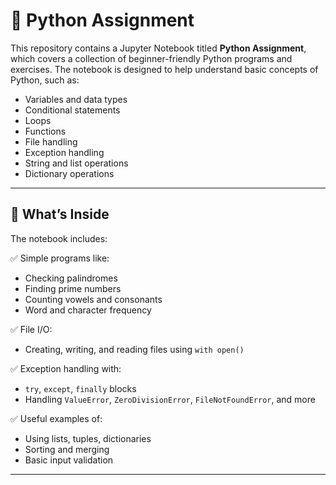 
# 🐍 Python Assignment

This repository contains a Jupyter Notebook titled **Python Assignment**, which covers a collection of beginner-friendly Python programs and exercises. The notebook is designed to help understand basic concepts of Python, such as:

- Variables and data types
- Conditional statements
- Loops
- Functions
- File handling
- Exception handling
- String and list operations
- Dictionary operations

---

## 📘 What’s Inside

The notebook includes:

✅ Simple programs like:
- Checking palindromes
- Finding prime numbers
- Counting vowels and consonants
- Word and character frequency

✅ File I/O:
- Creating, writing, and reading files using `with open()`

✅ Exception handling with:
- `try`, `except`, `finally` blocks
- Handling `ValueError`, `ZeroDivisionError`, `FileNotFoundError`, and more

✅ Useful examples of:
- Using lists, tuples, dictionaries
- Sorting and merging
- Basic input validation

---
